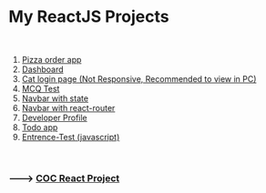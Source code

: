 
# My ReactJS Projects

<br/>

1. [Pizza order app](./pizza-order-app/)
2. [Dashboard](./Exams/June-03/)
3. [Cat login page (Not Responsive, Recommended to view in PC)](./login-page-animated-cat/)
4. [MCQ Test](./mcq-test/)
5. [Navbar with state](./nav-demo-app-state/)
6. [Navbar with react-router](./nav-demo-app-router/)
7. [Developer Profile](./Exams/May-27-test/developer-profiles/)
8. [Todo app](./Exams/May-27-test/todo-app/)
9. [Entrence-Test (javascript)](./Exams/Entrance-Test)
<br/>

### ---> [COC React Project](./COC-React/)
